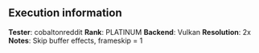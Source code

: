 ## Execution information

**Tester**: cobaltonreddit
**Rank**: PLATINUM
**Backend**: Vulkan
**Resolution**: 2x
**Notes**: Skip buffer effects, frameskip = 1